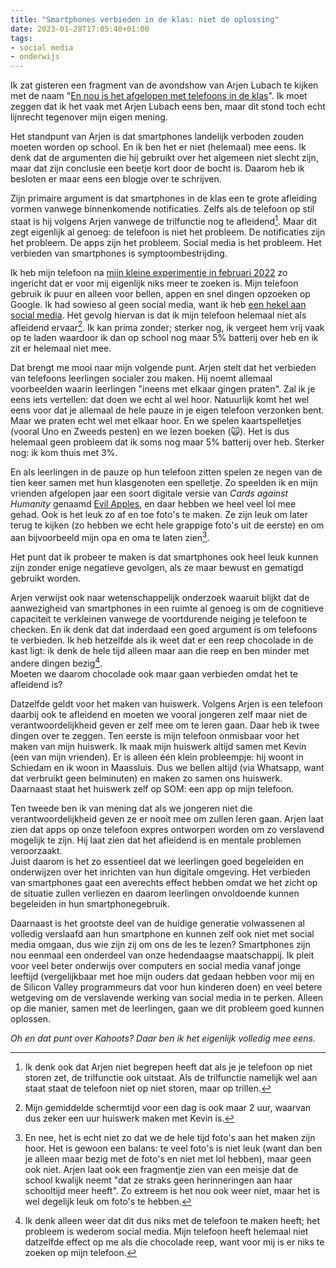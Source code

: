 ```yaml
---
title: "Smartphones verbieden in de klas: niet de oplossing"
date: 2023-01-28T17:05:40+01:00
tags: 
- social media
- onderwijs
---
```


Ik zat gisteren een fragment van de avondshow van Arjen Lubach te kijken met de naam "[En nou is het afgelopen met telefoons in de klas](https://www.youtube.com/watch?v=cclEuSxFd_M)". Ik moet zeggen dat ik het vaak met Arjen Lubach eens ben, maar dit stond toch echt lijnrecht tegenover mijn eigen mening.

Het standpunt van Arjen is dat smartphones landelijk verboden zouden moeten worden op school. En ik ben het er niet (helemaal) mee eens. Ik denk dat de argumenten die hij gebruikt over het algemeen niet slecht zijn, maar dat zijn conclusie een beetje kort door de bocht is. Daarom heb ik besloten er maar eens een blogje over te schrijven.

Zijn primaire argument is dat smartphones in de klas een te grote afleiding vormen vanwege binnenkomende notificaties. Zelfs als de telefoon op stil staat is hij volgens Arjen vanwege de trilfunctie nog te afleidend[^1]. Maar dit zegt eigenlijk al genoeg: de telefoon is niet het probleem. De notificaties zijn het probleem. De apps zijn het probleem. Social media is het probleem. Het verbieden van smartphones is symptoombestrijding.

Ik heb mijn telefoon na [mijn kleine experimentje in februari 2022](https://blog.geheimesite.nl/2022/03/een-maand-zonder-telefoon.html) zo ingericht dat er voor mij eigenlijk niks meer te zoeken is. Mijn telefoon gebruik ik puur en alleen voor bellen, appen en snel dingen opzoeken op Google. Ik had sowieso al geen social media, want ik heb [een hekel aan social media](https://blog.geheimesite.nl/2021/12/social-media-wat-moeten-we-er-mee-aan.html). Het gevolg hiervan is dat ik mijn telefoon helemaal niet als afleidend ervaar[^2]. Ik kan prima zonder; sterker nog, ik vergeet hem vrij vaak op te laden waardoor ik dan op school nog maar 5% batterij over heb en ik zit er helemaal niet mee.

Dat brengt me mooi naar mijn volgende punt. Arjen stelt dat het verbieden van telefoons leerlingen socialer zou maken. Hij noemt allemaal voorbeelden waarin leerlingen "ineens met elkaar gingen praten". Zal ik je eens iets vertellen: dat doen we echt al wel hoor. Natuurlijk komt het wel eens voor dat je allemaal de hele pauze in je eigen telefoon verzonken bent. Maar we praten echt wel met elkaar hoor. En we spelen kaartspelletjes (vooral Uno en Zweeds pesten) en we lezen boeken (🙀). Het is dus helemaal geen probleem dat ik soms nog maar 5% batterij over heb. Sterker nog: ik kom thuis met 3%.

En als leerlingen in de pauze op hun telefoon zitten spelen ze negen van de tien keer samen met hun klasgenoten een spelletje. Zo speelden ik en mijn vrienden afgelopen jaar een soort digitale versie van *Cards against Humanity* genaamd [Evil Apples](https://www.evilapples.com), en daar hebben we heel veel lol mee gehad. Ook is het leuk zo af en toe foto's te maken. Ze zijn leuk om later terug te kijken (zo hebben we echt hele grappige foto's uit de eerste) en om aan bijvoorbeeld mijn opa en oma te laten zien[^3].

Het punt dat ik probeer te maken is dat smartphones ook heel leuk kunnen zijn zonder enige negatieve gevolgen, als ze maar bewust en gematigd gebruikt worden.

Arjen verwijst ook naar wetenschappelijk onderzoek waaruit blijkt dat de aanwezigheid van smartphones in een ruimte al genoeg is om de cognitieve capaciteit te verkleinen vanwege de voortdurende neiging je telefoon te checken. En ik denk dat dat inderdaad een goed argument is om telefoons te verbieden. Ik heb hetzelfde als ik weet dat er een reep chocolade in de kast ligt: ik denk de hele tijd alleen maar aan die reep en ben minder met andere dingen bezig[^4].  
Moeten we daarom chocolade ook maar gaan verbieden omdat het te afleidend is?

Datzelfde geldt voor het maken van huiswerk. Volgens Arjen is een telefoon daarbij ook te afleidend en moeten we vooral jongeren zelf maar niet de verantwoordelijkheid geven er zelf mee om te leren gaan. Daar heb ik twee dingen over te zeggen. Ten eerste is mijn telefoon onmisbaar voor het maken van mijn huiswerk. Ik maak mijn huiswerk altijd samen met Kevin (een van mijn vrienden). Er is alleen één klein probleempje: hij woont in Schiedam en ik woon in Maassluis. Dus we bellen altijd (via Whatsapp, want dat verbruikt geen belminuten) en maken zo samen ons huiswerk. Daarnaast staat het huiswerk zelf op SOM: een app op mijn telefoon.

Ten tweede ben ik van mening dat als we jongeren niet die verantwoordelijkheid geven ze er nooit mee om zullen leren gaan. Arjen laat zien dat apps op onze telefoon expres ontworpen worden om zo verslavend mogelijk te zijn. Hij laat zien dat het afleidend is en mentale problemen veroorzaakt.  
Juist daarom is het zo essentieel dat we leerlingen goed begeleiden en onderwijzen over het inrichten van hun digitale omgeving. Het verbieden van smartphones gaat een averechts effect hebben omdat we het zicht op de situatie zullen verliezen en daarom leerlingen onvoldoende kunnen begeleiden in hun smartphonegebruik.

<!-- Het verbieden van smartphones voelt voor mij als een straf voor de jongeren omdat de volwassenen zelf niet op tijd goed onderwijs hebben geregeld wat betreft smartphonegebruik. -->

<!-- Maar wat Arjen allemaal vertelt, klopt volledig. Er zit echt wel wat in. Maar voor Arjen is dit natuurlijk een ver-van-je-bedshow. Hij is geen leerling op het voortgezet onderwijs.  
Ik denk dat dit probleem voor volwassenen even groot is. Al dit wetenschappelijk onderzoek is net zo goed van toepassing op de werkvloer. Als we dan toch bezig zijn kunnen we de smartphone net zo goed ook op het werk verbieden. Ja, dan is het ineens een ander verhaal.  -->

Daarnaast is het grootste deel van de huidige generatie volwassenen al volledig verslaafd aan hun smartphone en kunnen zelf ook niet met social media omgaan, dus wie zijn zij om ons de les te lezen? Smartphones zijn nou eenmaal een onderdeel van onze hedendaagse maatschappij. Ik pleit voor veel beter onderwijs over computers en social media vanaf jonge leeftijd (vergelijkbaar met hoe mijn ouders dat gedaan hebben voor mij en de Silicon Valley programmeurs dat voor hun kinderen doen) en veel betere wetgeving om de verslavende werking van social media in te perken. Alleen op die manier, samen met de leerlingen, gaan we dit probleem goed kunnen oplossen.

*Oh en dat punt over Kahoots? Daar ben ik het eigenlijk volledig mee eens.*

[^1]: Ik denk ook dat Arjen niet begrepen heeft dat als je je telefoon op niet storen zet, de trilfunctie ook uitstaat. Als de trilfunctie namelijk wel aan staat staat de telefoon niet op niet storen, maar op trillen.

[^2]: Mijn gemiddelde schermtijd voor een dag is ook maar 2 uur, waarvan dus zeker een uur huiswerk maken met Kevin is.

[^3]: En nee, het is echt niet zo dat we de hele tijd foto's aan het maken zijn hoor. Het is gewoon een balans: te veel foto's is niet leuk (want dan ben je alleen maar bezig met de foto's en niet met lol hebben), maar geen ook niet. Arjen laat ook een fragmentje zien van een meisje dat de school kwalijk neemt "dat ze straks geen herinneringen aan haar schooltijd meer heeft". Zo extreem is het nou ook weer niet, maar het is wel degelijk leuk om foto's te hebben.

[^4]: Ik denk alleen weer dat dit dus niks met de telefoon te maken heeft; het probleem is wederom social media. Mijn telefoon heeft helemaal niet datzelfde effect op me als die chocolade reep, want voor mij is er niks te zoeken op mijn telefoon.
